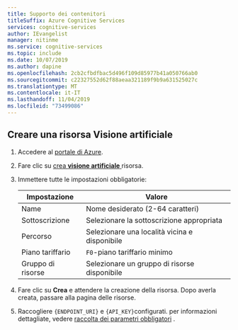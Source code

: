 ```yaml
---
title: Supporto dei contenitori
titleSuffix: Azure Cognitive Services
services: cognitive-services
author: IEvangelist
manager: nitinme
ms.service: cognitive-services
ms.topic: include
ms.date: 10/07/2019
ms.author: dapine
ms.openlocfilehash: 2cb2cfbdfbac5d496f109d85977b41a050766ab0
ms.sourcegitcommit: c22327552d62f88aeaa321189f9b9a631525027c
ms.translationtype: MT
ms.contentlocale: it-IT
ms.lasthandoff: 11/04/2019
ms.locfileid: "73499086"
---
```

## <a name="create-an-computer-vision-resource"></a>Creare una risorsa Visione artificiale

1. Accedere al [portale di Azure](https://portal.azure.com).
1. Fare clic su [crea **visione artificiale** ](https://ms.portal.azure.com/#create/Microsoft.CognitiveServicesComputerVision) risorsa.
1. Immettere tutte le impostazioni obbligatorie:

    |Impostazione|Valore|
    |--|--|
    |Name|Nome desiderato (2-64 caratteri)|
    |Sottoscrizione|Selezionare la sottoscrizione appropriata|
    |Percorso|Selezionare una località vicina e disponibile|
    |Piano tariffario|`F0`-piano tariffario minimo|
    |Gruppo di risorse|Selezionare un gruppo di risorse disponibile|

1. Fare clic su **Crea** e attendere la creazione della risorsa. Dopo averla creata, passare alla pagina delle risorse.
1. Raccogliere `{ENDPOINT_URI}` e `{API_KEY}`configurati. per informazioni dettagliate, vedere [raccolta dei parametri obbligatori](../computer-vision-how-to-install-containers.md#gathering-required-parameters) .
